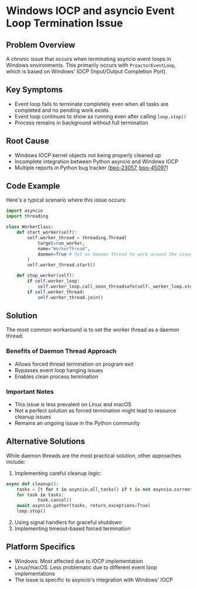 <!-- docs/windows-asyncio-iocp-termination-issue.md -->

# Windows IOCP and asyncio Event Loop Termination Issue

## Problem Overview
A chronic issue that occurs when terminating asyncio event loops in Windows environments. This primarily occurs with `ProactorEventLoop`, which is based on Windows' IOCP (Input/Output Completion Port).

## Key Symptoms
- Event loop fails to terminate completely even when all tasks are completed and no pending work exists
- Event loop continues to show as running even after calling `loop.stop()`
- Process remains in background without full termination

## Root Cause
- Windows IOCP kernel objects not being properly cleaned up
- Incomplete integration between Python asyncio and Windows IOCP
- Multiple reports in Python bug tracker ([bpo-23057](https://bugs.python.org/issue23057), [bpo-45097](https://bugs.python.org/issue45097))

## Code Example
Here's a typical scenario where this issue occurs:

```python
import asyncio
import threading

class WorkerClass:
    def start_worker(self):
        self.worker_thread = threading.Thread(
            target=run_worker,
            name="WorkerThread",
            daemon=True # Set as daemon thread to work around the issue
        )
        self.worker_thread.start()

    def stop_worker(self):
        if self.worker_loop:
            self.worker_loop.call_soon_threadsafe(self._worker_loop.stop)
        if self.worker_thread:
            self.worker_thread.join()
```

## Solution
The most common workaround is to set the worker thread as a daemon thread:

### Benefits of Daemon Thread Approach
- Allows forced thread termination on program exit
- Bypasses event loop hanging issues
- Enables clean process termination

### Important Notes
- This issue is less prevalent on Linux and macOS
- Not a perfect solution as forced termination might lead to resource cleanup issues
- Remains an ongoing issue in the Python community

## Alternative Solutions
While daemon threads are the most practical solution, other approaches include:

1. Implementing careful cleanup logic:
```python
async def cleanup():
    tasks = [t for t in asyncio.all_tasks() if t is not asyncio.current_task()]
    for task in tasks:
            task.cancel()
    await asyncio.gather(tasks, return_exceptions=True)
    loop.stop()
```

2. Using signal handlers for graceful shutdown
3. Implementing timeout-based forced termination

## Platform Specifics
- Windows: Most affected due to IOCP implementation
- Linux/macOS: Less problematic due to different event loop implementations
- The issue is specific to asyncio's integration with Windows' IOCP


